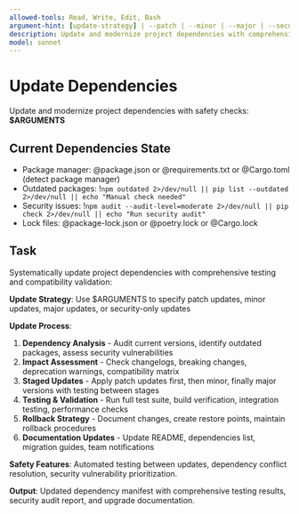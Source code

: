 ```yaml
---
allowed-tools: Read, Write, Edit, Bash
argument-hint: [update-strategy] | --patch | --minor | --major | --security-only
description: Update and modernize project dependencies with comprehensive testing and compatibility checks
model: sonnet
---
```


# Update Dependencies

Update and modernize project dependencies with safety checks: **$ARGUMENTS**

## Current Dependencies State

- Package manager: @package.json or @requirements.txt or @Cargo.toml (detect package manager)
- Outdated packages: !`npm outdated 2>/dev/null || pip list --outdated 2>/dev/null || echo "Manual check needed"`
- Security issues: !`npm audit --audit-level=moderate 2>/dev/null || pip check 2>/dev/null || echo "Run security audit"`
- Lock files: @package-lock.json or @poetry.lock or @Cargo.lock

## Task

Systematically update project dependencies with comprehensive testing and compatibility validation:

**Update Strategy**: Use $ARGUMENTS to specify patch updates, minor updates, major updates, or security-only updates

**Update Process**:
1. **Dependency Analysis** - Audit current versions, identify outdated packages, assess security vulnerabilities
2. **Impact Assessment** - Check changelogs, breaking changes, deprecation warnings, compatibility matrix
3. **Staged Updates** - Apply patch updates first, then minor, finally major versions with testing between stages
4. **Testing & Validation** - Run full test suite, build verification, integration testing, performance checks
5. **Rollback Strategy** - Document changes, create restore points, maintain rollback procedures
6. **Documentation Updates** - Update README, dependencies list, migration guides, team notifications

**Safety Features**: Automated testing between updates, dependency conflict resolution, security vulnerability prioritization.

**Output**: Updated dependency manifest with comprehensive testing results, security audit report, and upgrade documentation.
